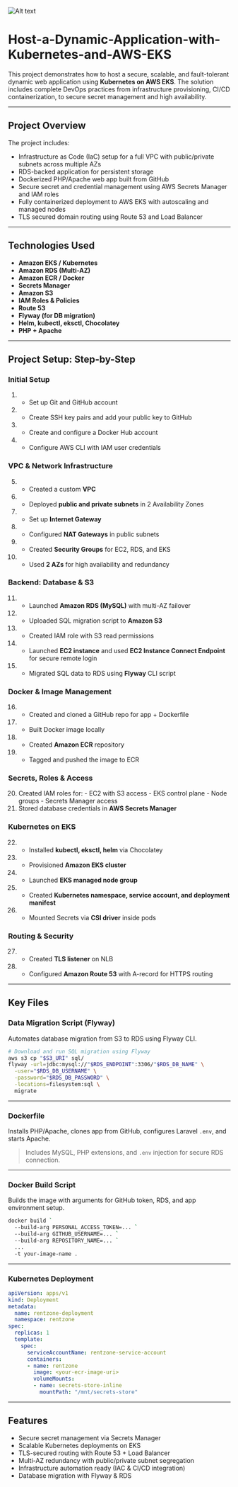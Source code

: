 ![Alt text](/Host-a-Dynamic-Application-with-Kubernetes-and-AWS-EKS)

# Host-a-Dynamic-Application-with-Kubernetes-and-AWS-EKS

This project demonstrates how to host a secure, scalable, and fault-tolerant dynamic web application using **Kubernetes on AWS EKS**. The solution includes complete DevOps practices from infrastructure provisioning, CI/CD containerization, to secure secret management and high availability.

---

##  Project Overview

The project includes:

- Infrastructure as Code (IaC) setup for a full VPC with public/private subnets across multiple AZs
- RDS-backed application for persistent storage
- Dockerized PHP/Apache web app built from GitHub
- Secure secret and credential management using AWS Secrets Manager and IAM roles
- Fully containerized deployment to AWS EKS with autoscaling and managed nodes
- TLS secured domain routing using Route 53 and Load Balancer

---

##  Technologies Used

- **Amazon EKS / Kubernetes**
- **Amazon RDS (Multi-AZ)**
- **Amazon ECR / Docker**
- **Secrets Manager**
- **Amazon S3**
- **IAM Roles & Policies**
- **Route 53**
- **Flyway (for DB migration)**
- **Helm, kubectl, eksctl, Chocolatey**
- **PHP + Apache**

---

##  Project Setup: Step-by-Step

###  Initial Setup

1. - Set up Git and GitHub account  
2. - Create SSH key pairs and add your public key to GitHub  
3. - Create and configure a Docker Hub account  
4. - Configure AWS CLI with IAM user credentials  

###  VPC & Network Infrastructure

5. - Created a custom **VPC**  
6. - Deployed **public and private subnets** in 2 Availability Zones  
7. - Set up **Internet Gateway**  
8. - Configured **NAT Gateways** in public subnets  
9. - Created **Security Groups** for EC2, RDS, and EKS  
10. - Used **2 AZs** for high availability and redundancy  

###  Backend: Database & S3

11. - Launched **Amazon RDS (MySQL)** with multi-AZ failover  
12. - Uploaded SQL migration script to **Amazon S3**  
13. - Created IAM role with S3 read permissions  
14. - Launched **EC2 instance** and used **EC2 Instance Connect Endpoint** for secure remote login  
15. - Migrated SQL data to RDS using **Flyway** CLI script  

###  Docker & Image Management

16. - Created and cloned a GitHub repo for app + Dockerfile  
17. - Built Docker image locally  
18. - Created **Amazon ECR** repository  
19. - Tagged and pushed the image to ECR  

###  Secrets, Roles & Access

20.  Created IAM roles for:
    - EC2 with S3 access
    - EKS control plane
    - Node groups
    - Secrets Manager access  
21.  Stored database credentials in **AWS Secrets Manager**

###  Kubernetes on EKS

22. - Installed **kubectl, eksctl, helm** via Chocolatey  
23. - Provisioned **Amazon EKS cluster**  
24. - Launched **EKS managed node group**  
25. - Created **Kubernetes namespace, service account, and deployment manifest**  
26. - Mounted Secrets via **CSI driver** inside pods  

###  Routing & Security

27. - Created **TLS listener** on NLB  
28. - Configured **Amazon Route 53** with A-record for HTTPS routing  

---

##  Key Files

###  Data Migration Script (Flyway)

Automates database migration from S3 to RDS using Flyway CLI.

```bash
# Download and run SQL migration using Flyway
aws s3 cp "$S3_URI" sql/
flyway -url=jdbc:mysql://"$RDS_ENDPOINT":3306/"$RDS_DB_NAME" \
  -user="$RDS_DB_USERNAME" \
  -password="$RDS_DB_PASSWORD" \
  -locations=filesystem:sql \
  migrate
```

---

###  Dockerfile

Installs PHP/Apache, clones app from GitHub, configures Laravel `.env`, and starts Apache.

> Includes MySQL, PHP extensions, and `.env` injection for secure RDS connection.

---

###  Docker Build Script

Builds the image with arguments for GitHub token, RDS, and app environment setup.

```bash
docker build `
  --build-arg PERSONAL_ACCESS_TOKEN=... `
  --build-arg GITHUB_USERNAME=... `
  --build-arg REPOSITORY_NAME=... `
  ...
  -t your-image-name .
```

---

###  Kubernetes Deployment

```yaml
apiVersion: apps/v1
kind: Deployment
metadata:
  name: rentzone-deployment
  namespace: rentzone
spec:
  replicas: 1
  template:
    spec:
      serviceAccountName: rentzone-service-account
      containers:
      - name: rentzone
        image: <your-ecr-image-uri>
        volumeMounts:
        - name: secrets-store-inline
          mountPath: "/mnt/secrets-store"
```

---

##  Features

-  Secure secret management via Secrets Manager
-  Scalable Kubernetes deployments on EKS
-  TLS-secured routing with Route 53 + Load Balancer
-  Multi-AZ redundancy with public/private subnet segregation
-  Infrastructure automation ready (IAC & CI/CD integration)
-  Database migration with Flyway & RDS
